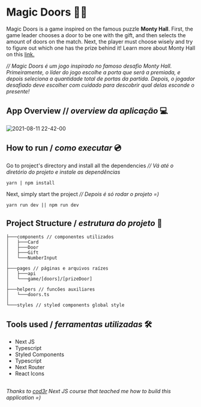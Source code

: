 # Magic Doors 🚪✨
Magic Doors is a game inspired on the famous puzzle **Monty Hall**. First, the game leader chooses a door to be one with the gift, and then selects the amount of doors on the match. Next, the player must choose wisely and try to figure out which one has the prize behind it! Learn more about Monty Hall on this [link.](https://en.wikipedia.org/wiki/Monty_Hall_problem)

*// Magic Doors é um jogo inspirado no famoso desafio Monty Hall. Primeiramente, o líder do jogo escolhe a porta que será a premiada, e depois seleciona a quantidade total de portas da partida. Depois, o jogador desafiado deve escolher com cuidado para descobrir qual delas esconde o presente!*

## App Overview // *overview da aplicação* 💻

![2021-08-11 22-42-00](https://user-images.githubusercontent.com/53411709/129257850-24594232-2014-424a-8c2b-5a59d8ebd548.gif)


## How to run / *como executar* 💿

Go to project's directory and install all the dependencies
*//  Vá até o diretório do projeto e instale as dependências*
```
yarn | npm install
```
Next, simply start the project
*// Depois é só rodar o projeto =)*
```
yarn run dev || npm run dev
```
## Project Structure / *estrutura do projeto* 🌳
```
├───components // componentes utilizados
│   ├───Card
│   ├───Door
│   ├───Gift
│   └───NumberInput
│
├───pages // páginas e arquivos raízes
│   ├───api
│   └───game/[doors]/[prizeDoor] 
│
├───helpers // funcões auxiliares
│   └───doors.ts
│
└───styles // styled components global style

``` 
## Tools used / *ferramentas utilizadas* 🛠
- Next JS
- Typescript
- Styled Components
- Typescript
- Next Router 
- React Icons

## 
*Thanks to [cod3r](https://www.cod3r.com.br/) Next JS course that teached me how to build this application =)*



